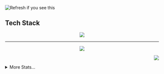 <img align="center" src="https://k1rby.vercel.app/kirby" title="banner" alt="Refresh if you see this">

<!--<a href="https://theiiiproject.firebaseapp.com">
    <img align="center" src="https://github-readme-stats-git-masterrstaa-rickstaa.vercel.app/api?username=1rb&show_icons=true&include_all_commits=true&theme=github_dark&hide_border=true">
</a> 
<a href="https://theiiiproject.firebaseapp.com">
  <img align="center" src="https://github-readme-stats-git-masterrstaa-rickstaa.vercel.app/api/top-langs/?username=1rb&theme=github_dark&hide_border=true&include_all_commits=true">
</a>-->


    
## Tech Stack

<div align="center" style="dislay: flex; align-items: center;">
    <img src="https://skillicons.dev/icons?i=nodejs,js,vscode,mongodb,html,css,react,nextjs,firebase,vercel,tailwind,discord,github,figma,md,xd&theme=dark&perline=8" />
</div>
<hr/>
<div align="center" style="dislay: flex; align-items: center;">
    <img src="https://lanyard.cnrad.dev/api/516333697163853828?idleMessage=Probably%20at%20school..." />
</div>

<!-- 
![image](https://user-images.githubusercontent.com/86501179/212556180-7094677b-2038-413d-80e5-32e4493b68b4.png)
![image](https://user-images.githubusercontent.com/86501179/202479987-81cd9ea4-a35e-44b3-90f0-f50768668dab.png) 
const ray = {
  code: ["Javascript", "HTML", "CSS", "React"],
  askMeAbout: ["web development", "photography", "games", "music", "life"],
  technologies: {
    frontEnd: {
      css: ["materialize", "bootstrap", "tailwindcss"],
    },
    backEnd: {
      js: ["nodejs", "firebase", "nextjs"],
    },
    databases: ["mongoDB"],
  },
};
[![Discord Presence](https://lanyard.cnrad.dev/api/516333697163853828?idleMessage=Probably%20at%20school...)](https://discord.com/users/516333697163853828)
-->

<p align="right">
    <img src="https://komarev.com/ghpvc/?username=1rb" />
</p>

<details>
<summary>More Stats...</summary>
    <a href="https://monkeytype.com/profile/IssRay">
        <img src="https://raw.githubusercontent.com/GITHUB_USERNAME/GITHUB_REPOSITORY/monkeytype-readme/monkeytype-readme-lb.svg" alt="My Monkeytype profile" />
    </a>
    <p align="center">
        <a href="https://github.com/1RB">
            <img align="center" src="https://streak-stats.demolab.com?user=1RB&theme=github-dark&hide_border=true&ring=4C8EDA&fire=DD7A22&dates=4C8EDA">
        </a>
    </p>
<!--     <p align="center"><img src="https://metrics.lecoq.io/1rb?template=classic&languages=1&habits=1&notable=1&fortune=1&base=header%2C%20activity%2C%20community%2C%20repositories%2C%20metadata&base.indepth=false&base.hireable=false&base.skip=false&languages=false&languages.limit=8&languages.threshold=0%25&languages.other=false&languages.colors=github&languages.sections=most-used&languages.indepth=false&languages.analysis.timeout=15&languages.analysis.timeout.repositories=7.5&languages.categories=markup%2C%20programming&languages.recent.categories=markup%2C%20programming&languages.recent.load=300&languages.recent.days=14&habits=false&habits.from=200&habits.days=14&habits.facts=true&habits.charts=false&habits.charts.type=classic&habits.trim=false&habits.languages.limit=8&habits.languages.threshold=0%25&notable=false&notable.from=organization&notable.repositories=false&notable.indepth=false&notable.types=commit&notable.self=false&fortune=false&config.timezone=Africa%2FAddis_Ababa" alt="github metrics"></p> -->
</details>
